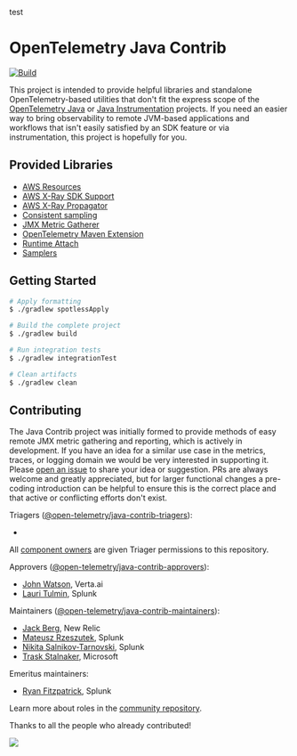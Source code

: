 test

# OpenTelemetry Java Contrib

[![Build](https://github.com/open-telemetry/opentelemetry-java-contrib/actions/workflows/build.yml/badge.svg)](https://github.com/open-telemetry/opentelemetry-java-contrib/actions/workflows/build.yml)

This project is intended to provide helpful libraries and standalone OpenTelemetry-based utilities
that don't fit
the express scope of the [OpenTelemetry Java](https://github.com/open-telemetry/opentelemetry-java)
or
[Java Instrumentation](https://github.com/open-telemetry/opentelemetry-java-instrumentation)
projects. If you need an
easier way to bring observability to remote JVM-based applications and workflows that isn't easily
satisfied by an SDK
feature or via instrumentation, this project is hopefully for you.

## Provided Libraries

* [AWS Resources](./aws-resources/README.md)
* [AWS X-Ray SDK Support](./aws-xray/README.md)
* [AWS X-Ray Propagator](./aws-xray-propagator/README.md)
* [Consistent sampling](./consistent-sampling/README.md)
* [JMX Metric Gatherer](./jmx-metrics/README.md)
* [OpenTelemetry Maven Extension](./maven-extension/README.md)
* [Runtime Attach](./runtime-attach/README.md)
* [Samplers](./samplers/README.md)

## Getting Started

```bash
# Apply formatting
$ ./gradlew spotlessApply

# Build the complete project
$ ./gradlew build

# Run integration tests
$ ./gradlew integrationTest

# Clean artifacts
$ ./gradlew clean
```

## Contributing

The Java Contrib project was initially formed to provide methods of easy remote JMX metric gathering
and reporting,
which is actively in development. If you have an idea for a similar use case in the metrics, traces,
or logging
domain we would be very interested in supporting it. Please
[open an issue](https://github.com/open-telemetry/opentelemetry-java-contrib/issues/new/choose) to
share your idea or
suggestion. PRs are always welcome and greatly appreciated, but for larger functional changes a
pre-coding introduction
can be helpful to ensure this is the correct place and that active or conflicting efforts don't
exist.

Triagers ([@open-telemetry/java-contrib-triagers](https://github.com/orgs/open-telemetry/teams/java-contrib-triagers)):

-
All [component owners](https://github.com/open-telemetry/opentelemetry-java-contrib/blob/main/.github/component_owners.yml)
are given Triager permissions to this repository.

Approvers ([@open-telemetry/java-contrib-approvers](https://github.com/orgs/open-telemetry/teams/java-contrib-approvers)):

- [John Watson](https://github.com/jkwatson), Verta.ai
- [Lauri Tulmin](https://github.com/laurit), Splunk

Maintainers ([@open-telemetry/java-contrib-maintainers](https://github.com/orgs/open-telemetry/teams/java-contrib-maintainers)):

- [Jack Berg](https://github.com/jack-berg), New Relic
- [Mateusz Rzeszutek](https://github.com/mateuszrzeszutek), Splunk
- [Nikita Salnikov-Tarnovski](https://github.com/iNikem), Splunk
- [Trask Stalnaker](https://github.com/trask), Microsoft

Emeritus maintainers:

- [Ryan Fitzpatrick](https://github.com/rmfitzpatrick), Splunk

Learn more about roles in
the [community repository](https://github.com/open-telemetry/community/blob/master/community-membership.md).

Thanks to all the people who already contributed!

<a href="https://github.com/open-telemetry/opentelemetry-java-contrib/graphs/contributors">
  <img src="https://contributors-img.web.app/image?repo=open-telemetry/opentelemetry-java-contrib" />
</a>

